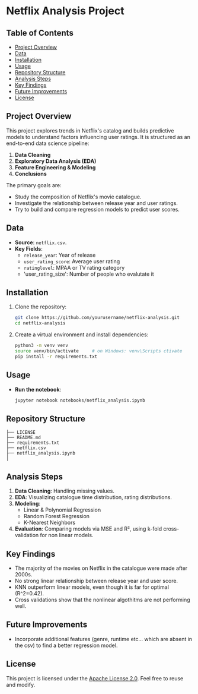 # Netflix Analysis Project

## Table of Contents

- [Project Overview](#project-overview)
- [Data](#data)
- [Installation](#installation)
- [Usage](#usage)
- [Repository Structure](#repository-structure)
- [Analysis Steps](#analysis-steps)
- [Key Findings](#key-findings)
- [Future Improvements](#future-improvements)
- [License](#license)

## Project Overview

This project explores trends in Netflix's catalog and builds predictive models to understand factors influencing user ratings. It is structured as an end-to-end data science pipeline:

1. **Data Cleaning**
2. **Exploratory Data Analysis (EDA)**
3. **Feature Engineering & Modeling**
4. **Conclusions**

The primary goals are:

- Study the composition of Netflix's movie catalogue.
- Investigate the relationship between release year and user ratings.
- Try to build and compare regression models to predict user scores.

## Data

- **Source**: `netflix.csv`.
- **Key Fields**:
  - `release_year`: Year of release
  - `user_rating_score`: Average user rating
  - `ratinglevel`: MPAA or TV rating category
  - 'user_rating_size': Number of people who evalutate it

## Installation

1. Clone the repository:
   ```bash
   git clone https://github.com/yourusername/netflix-analysis.git
   cd netflix-analysis
   ```
2. Create a virtual environment and install dependencies:
   ```bash
   python3 -m venv venv
   source venv/bin/activate     # on Windows: venv\Scripts ctivate
   pip install -r requirements.txt
   ```

## Usage

- **Run the notebook**:
  ```bash
  jupyter notebook notebooks/netflix_analysis.ipynb
  ```

## Repository Structure

```
├── LICENSE
├── README.md
├── requirements.txt
├── netflix.csv
├── netflix_analysis.ipynb
│ 
```

## Analysis Steps

1. **Data Cleaning**: Handling missing values.
2. **EDA**: Visualizing catalogue time distribution, rating distributions.
3. **Modeling**:
   - Linear & Polynomial Regression
   - Random Forest Regression
   - K-Nearest Neighbors
4. **Evaluation**: Comparing models via MSE and R², using k-fold cross-validation for non linear models.

## Key Findings

- The majority of the movies on Netflix in the catalogue were made after 2000s.
- No strong linear relationship between release year and user score.
- KNN outperform linear models, even though it is far for optimal (R^2=0.42).
- Cross validations show that the nonlinear algothitms are not performing well.

## Future Improvements

- Incorporate additional features (genre, runtime etc... which are absent in the csv) to find a better regression model.
## License

This project is licensed under the [Apache License 2.0](LICENSE). Feel free to reuse and modify.
